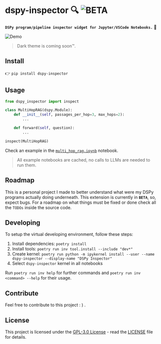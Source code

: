 # dspy-inspector 🔍 ![BETA](https://img.shields.io/badge/BETA-8b5cf6)

**`DSPy program/pipeline inspector widget for Jupyter/VSCode Notebooks.`** 🔭

![Demo](demo.gif)

> Dark theme is coming soon™.

## Install

👉 `pip install dspy-inspector`

## Usage

```python
from dspy_inspector import inspect

class MultiHopRAG(dspy.Module):
    def __init__(self, passages_per_hop=3, max_hops=2):
        ...

    def forward(self, question):
        ...

inspect(MultiHopRAG)
```

Check an example in the [`multi_hop_rag.ipynb`](examples/multi_hop_rag.ipynb) notebook.

> All example notebooks are cached, no calls to LLMs are needed to run them.

## Roadmap

This is a personal project I made to better understand what were my DSPy programs actually doing underneath. This extension is currently in **`BETA`**, so, expect bugs. For a roadmap on what things must be fixed or done check all the `TODOs` inside the source code.

## Developing

To setup the virtual developing environment, follow these steps:

1. Install dependencies: `poetry install`
2. Install tools: `poetry run inv tool.install --include "dev*"`
3. Create kernel: `poetry run python -m ipykernel install --user --name dspy-inspector --display-name "DSPy Inspector"`
4. Select `dspy-inspector` kernel in all notebooks

Run `poetry run inv help` for further commands and `poetry run inv <command> --help` for their usage.

## Contribute

Feel free to contribute to this project : ) .

## License

This project is licensed under the [GPL-3.0 License](https://opensource.org/licenses/GPL-3) - read the [LICENSE](LICENSE) file for details.
